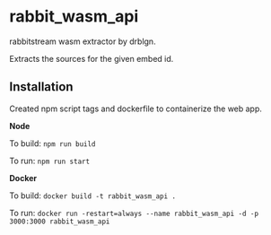# rabbit_wasm_api

rabbitstream wasm extractor by drblgn.

  

Extracts the sources for the given embed id.

  

## Installation

Created npm script tags and dockerfile to containerize the web app.

  

**Node**

To build: `npm run build`

To run: `npm run start`

**Docker**

To build: `docker build -t rabbit_wasm_api .`

To run: `docker run -restart=always --name rabbit_wasm_api -d -p 3000:3000 rabbit_wasm_api`
